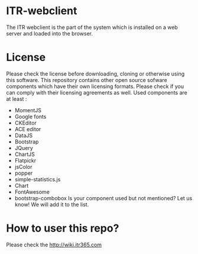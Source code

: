 # ITR-webclient
The ITR webclient is the part of the system which is installed on a web server and loaded into the browser. 

# License
Please check the license before downloading, cloning or otherwise using this software. 
This repository contains other open source sofware components which have their own licensing formats. Please check if you can comply with their licensing agreements as well. Used components are at least : 
- MomentJS
- Google fonts
- CKEditor
- ACE editor
- DataJS
- Bootstrap
- JQuery
- ChartJS
- Flatpickr
- jsColor
- popper
- simple-statistics.js
- Chart
- FontAwesome
- bootstrap-combobox
Is your component used but not mentioned? Let us know! We will add it to the list. 

# How to user this repo?
Please check the http://wiki.itr365.com

